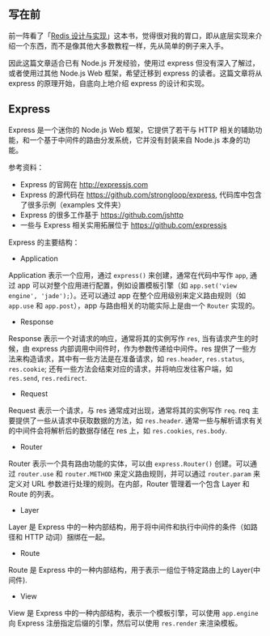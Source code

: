 ## 写在前
前一阵看了「[Redis 设计与实现](http://www.amazon.cn/gp/product/B00L4XHH0S/ref=as_li_ss_tl?ie=UTF8&camp=536&creative=3132&creativeASIN=B00L4XHH0S&linkCode=as2&tag=jysperm07-23)」这本书，觉得很对我的胃口，即从底层实现来介绍一个东西，而不是像其他大多数教程一样，先从简单的例子来入手。

因此这篇文章适合已有 Node.js 开发经验，使用过 express 但没有深入了解过，或者使用过其他 Node.js Web 框架，希望迁移到 express 的读者。这篇文章将从 express 的原理开始，自底向上地介绍 express 的设计和实现。

## Express
Express 是一个迷你的 Node.js Web 框架，它提供了若干与 HTTP 相关的辅助功能，和一个基于中间件的路由分发系统，它并没有封装来自 Node.js 本身的功能。

参考资料：

* Express 的官网在 <http://expressjs.com>
* Express 的源代码在 <https://github.com/strongloop/express>, 代码库中包含了很多示例（examples 文件夹）
* Express 的很多工作基于 <https://github.com/jshttp>
* 一些与 Express 相关实用拓展位于 <https://github.com/expressjs>

Express 的主要结构：

* Application

Application 表示一个应用，通过 `express()` 来创建，通常在代码中写作 `app`, 通过 app 可以对整个应用进行配置，例如设置模板引擎（如 `app.set('view engine', 'jade');`）。还可以通过 app 在整个应用级别来定义路由规则（如 `app.use` 和 `app.post`），app 与路由相关的功能实际上是由一个 `Router` 实现的。

* Response

Response 表示一个对请求的响应，通常将其的实例写作 `res`, 当有请求产生的时候，由 express 内部调用中间件时，作为参数传递给中间件。res 提供了一些方法来构造请求，其中有一些方法是在准备请求，如 `res.header`, `res.status`, `res.cookie`; 还有一些方法会结束对应的请求，并将响应发往客户端，如 `res.send`, `res.redirect`.

* Request

Request 表示一个请求，与 res 通常成对出现，通常将其的实例写作 `req`. req 主要提供了一些从请求中获取数据的方法，如 `res.header`. 通常一些与解析请求有关的中间件会将解析后的数据存储在 res 上，如 `res.cookies`, `res.body`.

* Router

Router 表示一个具有路由功能的实体，可以由 `express.Router()` 创建。可以通过 `router.use` 和 `router.METHOD` 来定义路由规则，并可以通过 `router.param` 来定义对 URL 参数进行处理的规则。在内部，Router 管理着一个包含 Layer 和 Route 的列表。

* Layer

Layer 是 Express 中的一种内部结构，用于将中间件和执行中间件的条件（如路径和 HTTP 动词）捆绑在一起。

* Route

Route 是 Express 中的一种内部结构，用于表示一组位于特定路由上的 Layer(中间件).

* View

View 是 Express 中的一种内部结构，表示一个模板引擎，可以使用 `app.engine` 向 Express 注册指定后缀的引擎，然后可以使用 `res.render` 来渲染模板。
